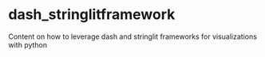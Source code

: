 # dash_stringlitframework
Content on how to leverage dash and stringlit frameworks for visualizations with python
